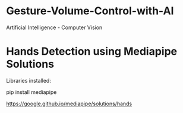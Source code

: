 # Gesture-Volume-Control-with-AI
Artificial Intelligence - Computer Vision

# Hands Detection using Mediapipe Solutions

Libraries installed:

pip install mediapipe

https://google.github.io/mediapipe/solutions/hands
